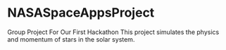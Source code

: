 # NASASpaceAppsProject
Group Project For Our First Hackathon
This project simulates the physics and momentum of stars in the solar system.
